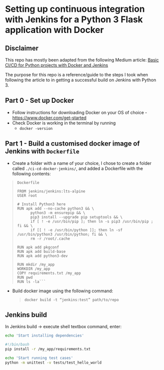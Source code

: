 # Setting up continuous integration with Jenkins for a Python 3 Flask application with Docker

## Disclaimer
This repo has mostly been adapted from the following Medium article: [Basic CI/CD for Python projects with Docker and Jenkins](https://medium.com/faun/basic-ci-cd-for-python-projects-with-docker-and-jenkins-38eeb547fb28)

The purpose for this repo is a reference/guide to the steps I took when following the article to in getting a successful build on Jenkins with Python 3.

## Part 0 - Set up Docker

- Follow instructions for downloading Docker on your OS of choice - https://www.docker.com/get-started
- Check Docker is working in the terminal by running
    - `docker -version`


## Part 1 - Build a customised docker image of Jenkins with `Dockerfile`

- Create a folder with a name of your choice, I chose to create a folder called `./ci-cd-docker-jenkins/`, and added a Dockerfile with the following contents:

> `Dockerfile`
> ```docker
>FROM jenkins/jenkins:lts-alpine
>USER root
>
># Install Python3 here 
>RUN apk add --no-cache python3 && \
>       python3 -m ensurepip && \
>       pip3 install --upgrade pip setuptools && \
>       if [ ! -e /usr/bin/pip ]; then ln -s pip3 /usr/bin/pip ; fi && \
>       if [[ ! -e /usr/bin/python ]]; then ln -sf /usr/bin/python3 /usr/bin/python; fi && \
>       rm -r /root/.cache
>
>RUN apk add pkgconf
>RUN apk add build-base
>RUN apk add python3-dev
>
>RUN mkdir /my_app
>WORKDIR /my_app
>COPY requirements.txt /my_app
>RUN pwd
>RUN ls -la```


- Build docker image using the following command:
    > `docker build -t “jenkins:test” path/to/repo`


## Jenkins build
In Jenkins build -> execute shell textbox command, enter:

```sh
echo 'Start installing dependencies'

#!/bin/bash
pip install -r /my_app/requirements.txt

echo 'Start running test cases'
python -m unittest -v tests/test_hello_world
```